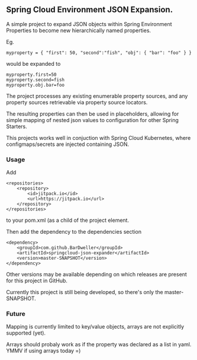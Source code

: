 ## Spring Cloud Environment JSON Expansion.

A simple project to expand JSON objects within Spring Environment Properties to become new hierarchically named properties. 

Eg. 

```
myproperty = { "first": 50, "second":"fish", "obj": { "bar": "foo" } }
```

would be expanded to 
```
myproperty.first=50
myproperty.second=fish
myproperty.obj.bar=foo
```

The project processes any existing enumerable property sources, and any property sources retrievable via property source locators.

The resulting properties can then be used in placeholders, allowing for simple mapping of nested json values to configuration for other Spring Starters.

This projects works well in conjuction with Spring Cloud Kubernetes, where configmaps/secrets are injected containing JSON.

### Usage

Add
```
<repositories>
    <repository>
        <id>jitpack.io</id>
        <url>https://jitpack.io</url>
    </repository>
</repositories>
```
to your pom.xml (as a child of the project element.

Then add the dependency to the dependencies section
```
<dependency>
    <groupId>com.github.BarDweller</groupId>
    <artifactId>springcloud-json-expander</artifactId>
    <version>master-SNAPSHOT</version>
</dependency>
```

Other versions may be available depending on which releases are present for this project in GitHub. 

Currently this project is still being developed, so there's only the master-SNAPSHOT. 

### Future

Mapping is currently limited to key/value objects, arrays are not explicitly supported (yet).

Arrays should probaly work as if the property was declared as a list in yaml. YMMV if using arrays today =)

